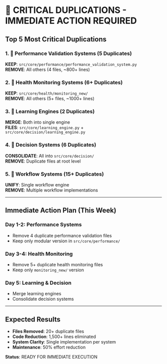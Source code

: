 # 🚨 **CRITICAL DUPLICATIONS - IMMEDIATE ACTION REQUIRED**

## **Top 5 Most Critical Duplications**

### **1. 🚨 Performance Validation Systems (5 Duplicates)**
**KEEP**: `src/core/performance/performance_validation_system.py`  
**REMOVE**: All others (4 files, ~800+ lines)

### **2. 🚨 Health Monitoring Systems (6+ Duplicates)**  
**KEEP**: `src/core/health/monitoring_new/`  
**REMOVE**: All others (5+ files, ~1000+ lines)

### **3. 🚨 Learning Engines (2 Duplicates)**
**MERGE**: Both into single engine  
**FILES**: `src/core/learning_engine.py` + `src/core/decision/learning_engine.py`

### **4. 🚨 Decision Systems (6 Duplicates)**
**CONSOLIDATE**: All into `src/core/decision/`  
**REMOVE**: Duplicate files at root level

### **5. 🚨 Workflow Systems (15+ Duplicates)**
**UNIFY**: Single workflow engine  
**REMOVE**: Multiple workflow implementations

---

## **Immediate Action Plan (This Week)**

### **Day 1-2: Performance Systems**
- Remove 4 duplicate performance validation files
- Keep only modular version in `src/core/performance/`

### **Day 3-4: Health Monitoring**  
- Remove 5+ duplicate health monitoring files
- Keep only `monitoring_new/` version

### **Day 5: Learning & Decision**
- Merge learning engines
- Consolidate decision systems

---

## **Expected Results**
- **Files Removed**: 20+ duplicate files
- **Code Reduction**: 1,500+ lines eliminated  
- **System Clarity**: Single implementation per system
- **Maintenance**: 50% effort reduction

**Status**: READY FOR IMMEDIATE EXECUTION

